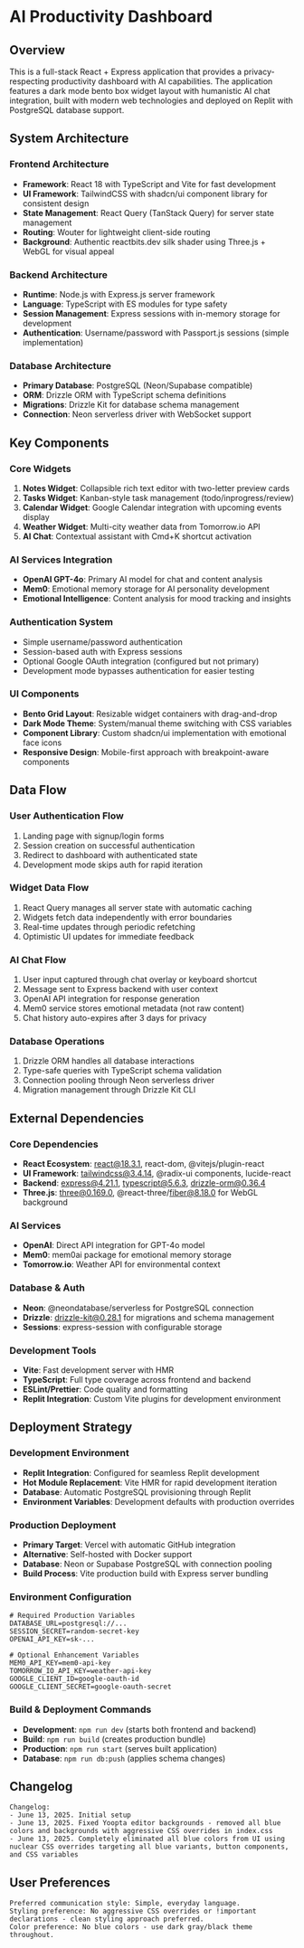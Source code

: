 # AI Productivity Dashboard

## Overview

This is a full-stack React + Express application that provides a privacy-respecting productivity dashboard with AI capabilities. The application features a dark mode bento box widget layout with humanistic AI chat integration, built with modern web technologies and deployed on Replit with PostgreSQL database support.

## System Architecture

### Frontend Architecture
- **Framework**: React 18 with TypeScript and Vite for fast development
- **UI Framework**: TailwindCSS with shadcn/ui component library for consistent design
- **State Management**: React Query (TanStack Query) for server state management
- **Routing**: Wouter for lightweight client-side routing
- **Background**: Authentic reactbits.dev silk shader using Three.js + WebGL for visual appeal

### Backend Architecture
- **Runtime**: Node.js with Express.js server framework
- **Language**: TypeScript with ES modules for type safety
- **Session Management**: Express sessions with in-memory storage for development
- **Authentication**: Username/password with Passport.js sessions (simple implementation)

### Database Architecture
- **Primary Database**: PostgreSQL (Neon/Supabase compatible)
- **ORM**: Drizzle ORM with TypeScript schema definitions
- **Migrations**: Drizzle Kit for database schema management
- **Connection**: Neon serverless driver with WebSocket support

## Key Components

### Core Widgets
1. **Notes Widget**: Collapsible rich text editor with two-letter preview cards
2. **Tasks Widget**: Kanban-style task management (todo/inprogress/review)
3. **Calendar Widget**: Google Calendar integration with upcoming events display
4. **Weather Widget**: Multi-city weather data from Tomorrow.io API
5. **AI Chat**: Contextual assistant with Cmd+K shortcut activation

### AI Services Integration
- **OpenAI GPT-4o**: Primary AI model for chat and content analysis
- **Mem0**: Emotional memory storage for AI personality development
- **Emotional Intelligence**: Content analysis for mood tracking and insights

### Authentication System
- Simple username/password authentication
- Session-based auth with Express sessions
- Optional Google OAuth integration (configured but not primary)
- Development mode bypasses authentication for easier testing

### UI Components
- **Bento Grid Layout**: Resizable widget containers with drag-and-drop
- **Dark Mode Theme**: System/manual theme switching with CSS variables
- **Component Library**: Custom shadcn/ui implementation with emotional face icons
- **Responsive Design**: Mobile-first approach with breakpoint-aware components

## Data Flow

### User Authentication Flow
1. Landing page with signup/login forms
2. Session creation on successful authentication
3. Redirect to dashboard with authenticated state
4. Development mode skips auth for rapid iteration

### Widget Data Flow
1. React Query manages all server state with automatic caching
2. Widgets fetch data independently with error boundaries
3. Real-time updates through periodic refetching
4. Optimistic UI updates for immediate feedback

### AI Chat Flow
1. User input captured through chat overlay or keyboard shortcut
2. Message sent to Express backend with user context
3. OpenAI API integration for response generation
4. Mem0 service stores emotional metadata (not raw content)
5. Chat history auto-expires after 3 days for privacy

### Database Operations
1. Drizzle ORM handles all database interactions
2. Type-safe queries with TypeScript schema validation
3. Connection pooling through Neon serverless driver
4. Migration management through Drizzle Kit CLI

## External Dependencies

### Core Dependencies
- **React Ecosystem**: react@18.3.1, react-dom, @vitejs/plugin-react
- **UI Framework**: tailwindcss@3.4.14, @radix-ui components, lucide-react
- **Backend**: express@4.21.1, typescript@5.6.3, drizzle-orm@0.36.4
- **Three.js**: three@0.169.0, @react-three/fiber@8.18.0 for WebGL background

### AI Services
- **OpenAI**: Direct API integration for GPT-4o model
- **Mem0**: mem0ai package for emotional memory storage
- **Tomorrow.io**: Weather API for environmental context

### Database & Auth
- **Neon**: @neondatabase/serverless for PostgreSQL connection
- **Drizzle**: drizzle-kit@0.28.1 for migrations and schema management
- **Sessions**: express-session with configurable storage

### Development Tools
- **Vite**: Fast development server with HMR
- **TypeScript**: Full type coverage across frontend and backend
- **ESLint/Prettier**: Code quality and formatting
- **Replit Integration**: Custom Vite plugins for development environment

## Deployment Strategy

### Development Environment
- **Replit Integration**: Configured for seamless Replit development
- **Hot Module Replacement**: Vite HMR for rapid development iteration
- **Database**: Automatic PostgreSQL provisioning through Replit
- **Environment Variables**: Development defaults with production overrides

### Production Deployment
- **Primary Target**: Vercel with automatic GitHub integration
- **Alternative**: Self-hosted with Docker support
- **Database**: Neon or Supabase PostgreSQL with connection pooling
- **Build Process**: Vite production build with Express server bundling

### Environment Configuration
```env
# Required Production Variables
DATABASE_URL=postgresql://...
SESSION_SECRET=random-secret-key
OPENAI_API_KEY=sk-...

# Optional Enhancement Variables
MEM0_API_KEY=mem0-api-key
TOMORROW_IO_API_KEY=weather-api-key
GOOGLE_CLIENT_ID=google-oauth-id
GOOGLE_CLIENT_SECRET=google-oauth-secret
```

### Build & Deployment Commands
- **Development**: `npm run dev` (starts both frontend and backend)
- **Build**: `npm run build` (creates production bundle)
- **Production**: `npm run start` (serves built application)
- **Database**: `npm run db:push` (applies schema changes)

## Changelog

```
Changelog:
- June 13, 2025. Initial setup
- June 13, 2025. Fixed Yoopta editor backgrounds - removed all blue colors and backgrounds with aggressive CSS overrides in index.css
- June 13, 2025. Completely eliminated all blue colors from UI using nuclear CSS overrides targeting all blue variants, button components, and CSS variables
```

## User Preferences

```
Preferred communication style: Simple, everyday language.
Styling preference: No aggressive CSS overrides or !important declarations - clean styling approach preferred.
Color preference: No blue colors - use dark gray/black theme throughout.
```